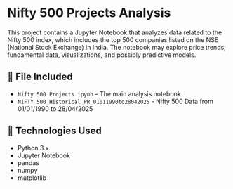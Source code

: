 # Nifty 500 Projects Analysis

This project contains a Jupyter Notebook that analyzes data related to the Nifty 500 index, which includes the top 500 companies listed on the NSE (National Stock Exchange) in India. The notebook may explore price trends, fundamental data, visualizations, and possibly predictive models.

## 📁 File Included

- `Nifty 500 Projects.ipynb` – The main analysis notebook
- `NIFTY 500_Historical_PR_01011990to28042025` - Nifty 500 Data from 01/01/1990 to 28/04/2025

## 🧰 Technologies Used

- Python 3.x
- Jupyter Notebook
- pandas
- numpy
- matplotlib
  
